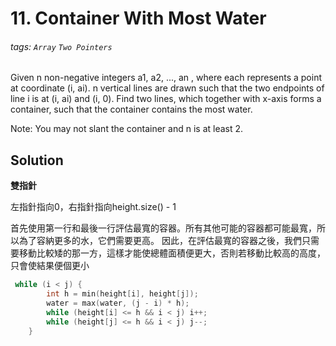# 11. Container With Most Water
###### tags: `Array` `Two Pointers`

Given n non-negative integers a1, a2, ..., an , where each represents a point at coordinate (i, ai). n vertical lines are drawn such that the two endpoints of line i is at (i, ai) and (i, 0). Find two lines, which together with x-axis forms a container, such that the container contains the most water.

Note: You may not slant the container and n is at least 2.


## Solution

**雙指針**

左指針指向0，右指針指向height.size() - 1  

首先使用第一行和最後一行評估最寬的容器。所有其他可能的容器都可能最寬，所以為了容納更多的水，它們需要更高。
因此，在評估最寬的容器之後，我們只需要移動比較矮的那一方，這樣才能使總體面積便更大，否則若移動比較高的高度，只會使結果便個更小

```cpp
 while (i < j) {
        int h = min(height[i], height[j]);
        water = max(water, (j - i) * h);
        while (height[i] <= h && i < j) i++;
        while (height[j] <= h && i < j) j--;
    }
```